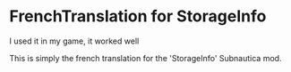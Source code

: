 # FrenchTranslation for StorageInfo
I used it in my game, it worked well

This is simply the french translation for the 'StorageInfo' Subnautica mod.
